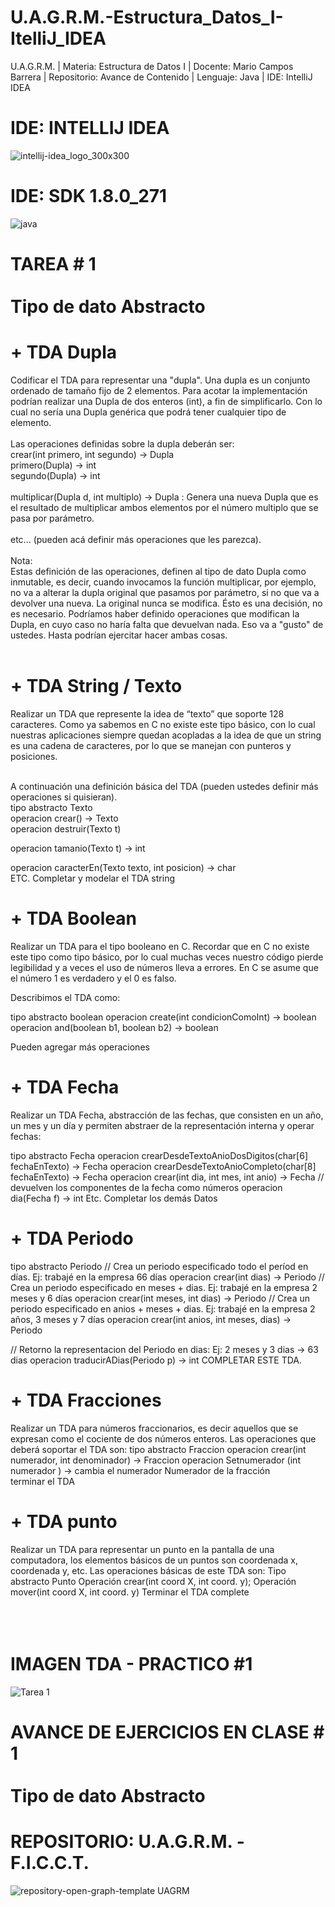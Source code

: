 # U.A.G.R.M.-Estructura_Datos_I-ItelliJ_IDEA
U.A.G.R.M. | Materia: Estructura de Datos I | Docente: Mario Campos Barrera | Repositorio: Avance de Contenido | Lenguaje: Java | IDE: IntelliJ IDEA

# IDE: INTELLIJ IDEA
![intellij-idea_logo_300x300](https://user-images.githubusercontent.com/36086876/106154818-6389f780-6156-11eb-891e-11e44d96e57f.png)
<br>
# IDE: SDK 1.8.0_271
![java](https://user-images.githubusercontent.com/36086876/106154871-743a6d80-6156-11eb-860c-4f709d1d8ba4.jpg)
<br>
# TAREA # 1<br><br> Tipo de dato Abstracto 
# + TDA Dupla<br>
Codificar el TDA para representar una "dupla". Una dupla es un conjunto ordenado de tamaño fijo de 2 elementos. Para acotar la implementación podrían realizar una Dupla de dos enteros (int), a fin de simplificarlo. Con lo cual no sería una Dupla genérica que podrá tener cualquier tipo de elemento.<br><br>
Las operaciones definidas sobre la dupla deberán ser:<br>
crear(int primero, int segundo) -> Dupla<br>
primero(Dupla) -> int<br>
segundo(Dupla) -> int<br><br>
multiplicar(Dupla d, int multiplo) -> Dupla : Genera una nueva Dupla que es el resultado de multiplicar ambos elementos por el número multiplo que se pasa por parámetro.<br><br>
etc... (pueden acá definir más operaciones que les parezca).<br><br>
Nota:<br>
Estas definición de las operaciones, definen al tipo de dato Dupla como inmutable, es decir, cuando invocamos la función multiplicar, por ejemplo, no va a alterar la dupla original que pasamos por parámetro, si no que va a devolver una nueva. La original nunca se modifica. Ésto es una decisión, no es necesario. Podríamos haber definido operaciones que modifican la Dupla, en cuyo caso no haría falta que devuelvan nada. Eso va a "gusto" de ustedes. Hasta podrían ejercitar hacer ambas cosas.<br><br>

# + TDA String / Texto
Realizar un TDA que represente la idea de “texto” que soporte 128 caracteres. Como ya sabemos en C no existe este tipo básico, con lo cual nuestras aplicaciones siempre quedan acopladas a la idea de que un string es una cadena de caracteres, por lo que se manejan con punteros y posiciones.<br><br>

A continuación una definición básica del TDA (pueden ustedes definir más operaciones si quisieran).<br>
tipo abstracto Texto<br>
operacion  crear() -> Texto<br>
operacion destruir(Texto t)<br>


operacion tamanio(Texto t) -> int<br>

operacion caracterEn(Texto texto, int posicion) -> char<br>
ETC. Completar y modelar el TDA string<br> 

# + TDA Boolean
Realizar un TDA para el tipo booleano en C. Recordar que en C no existe este tipo como tipo básico, por lo cual muchas veces nuestro código pierde legibilidad y a veces el uso de números lleva a errores. En C se asume que el número 1 es verdadero y el 0 es falso.

Describimos el TDA como:

tipo abstracto boolean
operacion create(int condicionComoInt) -> boolean
operacion and(boolean b1, boolean b2) -> boolean

Pueden agregar más operaciones

# + TDA Fecha
Realizar un TDA Fecha, abstracción de las fechas, que consisten en un año, un mes y un día y permiten abstraer de la representación interna y operar fechas:

tipo abstracto Fecha
operacion crearDesdeTextoAnioDosDigitos(char[6] fechaEnTexto) -> Fecha
operacion crearDesdeTextoAnioCompleto(char[8] fechaEnTexto) -> Fecha
operacion crear(int dia, int mes, int anio) -> Fecha
// devuelven los componentes de la fecha como números
operacion dia(Fecha f) -> int
Etc. Completar los demás Datos

# + TDA Periodo
tipo abstracto Periodo
// Crea un periodo especificado todo el períod en días. Ej: trabajé en la empresa 66 días
operacion crear(int dias) -> Periodo
// Crea un periodo especificado en meses + dias. Ej: trabajé en la empresa 2 meses y 6 días
operacion crear(int meses, int dias) -> Periodo
// Crea un periodo especificado en anios + meses + dias. Ej: trabajé en la empresa 2 años, 3 meses y 7 días
operacion crear(int anios, int meses, dias) -> Periodo

// Retorno la representacion del Periodo en dias: Ej: 2 meses y 3 dias -> 63 dias
operacion traducirADias(Periodo p) -> int
COMPLETAR ESTE TDA.

# + TDA Fracciones
Realizar un TDA para números fraccionarios, es decir aquellos que se expresan como el cociente de dos números enteros.
Las operaciones que deberá soportar el TDA son:
tipo abstracto Fraccion
operacion crear(int numerador, int denominador) -> Fraccion
operacion Setnumerador (int numerador  ) -> cambia el numerador Numerador de la fracción  
terminar el TDA

# + TDA punto
Realizar un TDA para representar un punto en la pantalla de una computadora, los elementos básicos de un puntos son coordenada x, coordenada y, etc.
Las operaciones básicas de este TDA son:
Tipo abstracto Punto
Operación crear(int coord X, int coord. y);
Operación mover(int coord X, int coord. y)
Terminar el TDA complete<br><br><br><br>

# IMAGEN TDA - PRACTICO #1
![Tarea 1](https://user-images.githubusercontent.com/36086876/103654269-08d8f380-4f3c-11eb-842f-5bfe0d14f68c.PNG)

# AVANCE DE EJERCICIOS EN CLASE # 1<br><br> Tipo de dato Abstracto


# REPOSITORIO: U.A.G.R.M. - F.I.C.C.T.
![repository-open-graph-template UAGRM](https://user-images.githubusercontent.com/36086876/100397386-c1e40e00-301f-11eb-8315-584dd27f953c.png)
